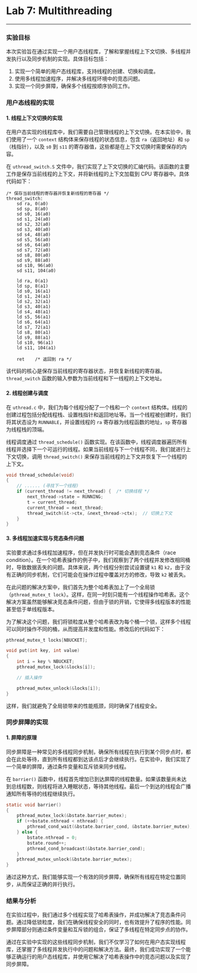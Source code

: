 # Lab 7: Multithreading 

---
### 实验目标

本次实验旨在通过实现一个用户态线程库，了解和掌握线程上下文切换、多线程并发执行以及同步机制的实现。具体目标包括：

1. 实现一个简单的用户态线程库，支持线程的创建、切换和调度。
2. 使用多线程加速程序，并解决多线程环境中的竞态问题。
3. 实现一个同步屏障，确保多个线程按顺序协同工作。

### 用户态线程的实现

#### 1. 线程上下文切换的实现
在用户态实现的线程库中，我们需要自己管理线程的上下文切换。在本实验中，我们使用了一个 `context` 结构体来保存线程的状态信息，包含 `ra`（返回地址）和 `sp`（栈指针），以及 `s0` 到 `s11` 的寄存器值，这些都是在上下文切换时需要保存的内容。

在 `uthread_switch.S` 文件中，我们实现了上下文切换的汇编代码。该函数的主要工作是保存当前线程的上下文，并将新线程的上下文加载到 CPU 寄存器中。具体代码如下：

```assembly
/* 保存当前线程的寄存器并恢复新线程的寄存器 */
thread_switch:
    sd ra, 0(a0)
    sd sp, 8(a0)
    sd s0, 16(a0)
    sd s1, 24(a0)
    sd s2, 32(a0)
    sd s3, 40(a0)
    sd s4, 48(a0)
    sd s5, 56(a0)
    sd s6, 64(a0)
    sd s7, 72(a0)
    sd s8, 80(a0)
    sd s9, 88(a0)
    sd s10, 96(a0)
    sd s11, 104(a0)

    ld ra, 0(a1)
    ld sp, 8(a1)
    ld s0, 16(a1)
    ld s1, 24(a1)
    ld s2, 32(a1)
    ld s3, 40(a1)
    ld s4, 48(a1)
    ld s5, 56(a1)
    ld s6, 64(a1)
    ld s7, 72(a1)
    ld s8, 80(a1)
    ld s9, 88(a1)
    ld s10, 96(a1)
    ld s11, 104(a1)

    ret    /* 返回到 ra */
```

该代码的核心是保存当前线程的寄存器状态，并恢复新线程的寄存器。`thread_switch` 函数的输入参数为当前线程和下一线程的上下文地址。

#### 2. 线程创建与调度
在 `uthread.c` 中，我们为每个线程分配了一个栈和一个 `context` 结构体。线程的创建过程包括分配线程栈、设置栈指针和返回地址等。当一个线程被创建时，我们将其状态设为 `RUNNABLE`，并设置线程的 `ra` 寄存器为线程函数的地址，`sp` 寄存器为线程栈的顶端。

线程调度通过 `thread_schedule()` 函数实现。在该函数中，线程调度器遍历所有线程并选择下一个可运行的线程。如果当前线程与下一个线程不同，我们就进行上下文切换，调用 `thread_switch()` 来保存当前线程的上下文并恢复下一个线程的上下文。

```c
void thread_schedule(void)
{
    // ...... (寻找下一个线程)
    if (current_thread != next_thread) {  /* 切换线程 */
        next_thread->state = RUNNING;
        t = current_thread;
        current_thread = next_thread;
        thread_switch(&t->ctx, &next_thread->ctx);  // 切换上下文
    }
}
```

#### 3. 多线程加速实现与竞态条件问题
实验要求通过多线程加速程序，但在并发执行时可能会遇到竞态条件（race condition）。在一个哈希表操作的例子中，我们观察到了两个线程并发修改相同桶时，导致数据丢失的问题。具体来说，两个线程分别尝试设置键 `k1` 和 `k2`，由于没有正确的同步机制，它们可能会在操作过程中覆盖对方的修改，导致 `k2` 被丢失。

在此问题的解决方案中，我们首先为整个哈希表加上了一个全局锁（`pthread_mutex_t lock`）。这样，在同一时刻只能有一个线程操作哈希表。这个解决方案虽然能够解决竞态条件问题，但由于锁的开销，它使得多线程版本的性能甚至低于单线程版本。

为了解决这个问题，我们将锁粒度从整个哈希表改为每个桶一个锁，这样多个线程可以同时操作不同的桶，从而提高并发度和性能。修改后的代码如下：

```c
pthread_mutex_t locks[NBUCKET];

void put(int key, int value)
{
    int i = key % NBUCKET;
    pthread_mutex_lock(&locks[i]);

    // 插入操作

    pthread_mutex_unlock(&locks[i]);
}
```

这样，我们就避免了全局锁带来的性能瓶颈，同时确保了线程安全。

### 同步屏障的实现

#### 1. 屏障的原理
同步屏障是一种常见的多线程同步机制，确保所有线程在执行到某个同步点时，都会在此处等待，直到所有线程都到达该点后才会继续执行。在实验中，我们实现了一个简单的屏障，通过条件变量和互斥锁来同步线程。

在 `barrier()` 函数中，线程首先增加已到达屏障的线程数量。如果该数量尚未达到总线程数，则线程将进入睡眠状态，等待其他线程。最后一个到达的线程会广播通知所有等待的线程继续执行。

```c
static void barrier()
{
    pthread_mutex_lock(&bstate.barrier_mutex);
    if (++bstate.nthread < nthread) {
        pthread_cond_wait(&bstate.barrier_cond, &bstate.barrier_mutex);
    } else {
        bstate.nthread = 0;
        bstate.round++;
        pthread_cond_broadcast(&bstate.barrier_cond);
    }
    pthread_mutex_unlock(&bstate.barrier_mutex);
}
```

通过这种方式，我们能够实现一个有效的同步屏障，确保所有线程在特定位置同步，从而保证正确的并行执行。

### 结果与分析

在实验过程中，我们通过多个线程实现了哈希表操作，并成功解决了竞态条件问题。通过降低锁粒度，我们在确保线程安全的同时，也有效提升了程序的性能。同步屏障部分则通过条件变量和互斥锁的组合，保证了多线程在特定同步点的协作。

通过在实验中实现的这些线程同步机制，我们不仅学习了如何在用户态实现线程库，还掌握了多线程并发执行中的问题和解决方法。最终，我们成功实现了一个能够正确运行的用户态线程库，并使用它解决了哈希表操作中的竞态问题以及实现了同步屏障。

